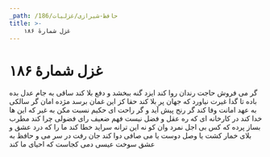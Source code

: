 ```yaml
---
_path: /حافظ-شیرازی/غزلیات/186
title: >-
    غزل شمارهٔ ۱۸۶
---
```

# غزل شمارهٔ ۱۸۶

گر می فروش حاجت رندان روا کند
ایزد گنه ببخشد و دفع بلا کند
ساقی به جام عدل بده باده تا گدا
غیرت نیاورد که جهان پر بلا کند
حقا کز این غمان برسد مژده امان
گر سالکی به عهد امانت وفا کند
گر رنج پیش آید و گر راحت ای حکیم
نسبت مکن به غیر که این ها خدا کند
در کارخانه ای که ره عقل و فضل نیست
فهم ضعیف رای فضولی چرا کند
مطرب بساز پرده که کس بی اجل نمرد
وان کو نه این ترانه سراید خطا کند
ما را که درد عشق و بلای خمار کشت
یا وصل دوست یا می صافی دوا کند
جان رفت در سر می و حافظ به عشق سوخت
عیسی دمی کجاست که احیای ما کند
